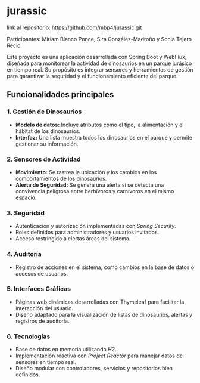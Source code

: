 # jurassic
 
link al repositorio: https://github.com/mbp4/jurassic.git

Participantes: Miriam Blanco Ponce, Sira González-Madroño y Sonia Tejero Recio

Este proyecto es una aplicación desarrollada con Spring Boot y WebFlux, diseñada para monitorear la actividad de dinosaurios en un parque jurásico en tiempo real. Su propósito es integrar sensores y herramientas de gestión para garantizar la seguridad y el funcionamiento eficiente del parque.

## Funcionalidades principales
### 1. Gestión de Dinosaurios
- **Modelo de datos:** Incluye atributos como el tipo, la alimentación y el hábitat de los dinosaurios.
- **Interfaz:** Una lista muestra todos los dinosaurios en el parque y permite gestionar su información.

### 2. Sensores de Actividad
- **Movimiento:** Se rastrea la ubicación y los cambios en los comportamientos de los dinosaurios.
- **Alerta de Seguridad:** Se genera una alerta si se detecta una convivencia peligrosa entre herbívoros y carnívoros en el mismo espacio.

### 3. Seguridad
- Autenticación y autorización implementadas con *Spring Security*.
- Roles definidos para administradores y usuarios invitados.
- Acceso restringido a ciertas áreas del sistema.

### 4. Auditoría
- Registro de acciones en el sistema, como cambios en la base de datos o accesos de usuarios.

### 5. Interfaces Gráficas
- Páginas web dinámicas desarrolladas con Thymeleaf para facilitar la interacción del usuario.
- Diseño adaptado para la visualización de listas de dinosaurios, alertas y registros de auditoría.

### 6. Tecnologías
- Base de datos en memoria utilizando *H2*.
- Implementación reactiva con *Project Reactor* para manejar datos de sensores en tiempo real.
- Diseño modular con controladores, servicios y repositorios bien definidos.
